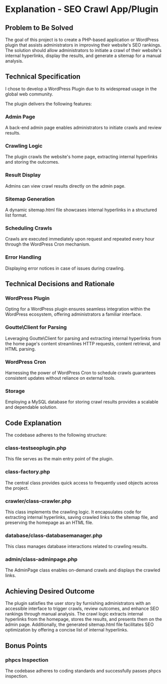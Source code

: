 # Explanation - SEO Crawl App/Plugin

## Problem to Be Solved

The goal of this project is to create a PHP-based application or WordPress plugin that assists administrators in improving their website's SEO rankings. The solution should allow administrators to initiate a crawl of their website's internal hyperlinks, display the results, and generate a sitemap for a manual analysis.

## Technical Specification

I chose to develop a WordPress Plugin due to its widespread usage in the global web community.

The plugin delivers the following features:

### Admin Page
A back-end admin page enables administrators to initiate crawls and review results.

### Crawling Logic
The plugin crawls the website's home page, extracting internal hyperlinks and storing the outcomes.

### Result Display
Admins can view crawl results directly on the admin page.

### Sitemap Generation
A dynamic sitemap.html file showcases internal hyperlinks in a structured list format.

### Scheduling Crawls
Crawls are executed immediately upon request and repeated every hour through the WordPress Cron mechanism.

### Error Handling
Displaying error notices in case of issues during crawling.

## Technical Decisions and Rationale

### WordPress Plugin
Opting for a WordPress plugin ensures seamless integration within the WordPress ecosystem, offering administrators a familiar interface.

### Goutte\Client for Parsing
Leveraging Goutte\Client for parsing and extracting internal hyperlinks from the home page's content streamlines HTTP requests, content retrieval, and HTML parsing.

### WordPress Cron
Harnessing the power of WordPress Cron to schedule crawls guarantees consistent updates without reliance on external tools.

### Storage
Employing a MySQL database for storing crawl results provides a scalable and dependable solution.

## Code Explanation

The codebase adheres to the following structure:

### class-testseoplugin.php
This file serves as the main entry point of the plugin.

### class-factory.php
The central class provides quick access to frequently used objects across the project.

### crawler/class-crawler.php
This class implements the crawling logic. It encapsulates code for extracting internal hyperlinks, saving crawled links to the sitemap file, and preserving the homepage as an HTML file.

### database/class-databasemanager.php
This class manages database interactions related to crawling results.

### admin/class-adminpage.php
The AdminPage class enables on-demand crawls and displays the crawled links.

## Achieving Desired Outcome

The plugin satisfies the user story by furnishing administrators with an accessible interface to trigger crawls, review outcomes, and enhance SEO rankings through manual analysis. The crawl logic extracts internal hyperlinks from the homepage, stores the results, and presents them on the admin page. Additionally, the generated sitemap.html file facilitates SEO optimization by offering a concise list of internal hyperlinks.

## Bonus Points

### phpcs Inspection
The codebase adheres to coding standards and successfully passes phpcs inspection.
